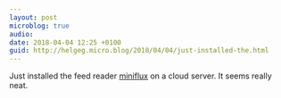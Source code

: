 ```yaml
---
layout: post
microblog: true
audio: 
date: 2018-04-04 12:25 +0100
guid: http://helgeg.micro.blog/2018/04/04/just-installed-the.html
---
```

Just installed the feed reader [miniflux](https://docs.miniflux.net/en/latest/opinionated.html) on a cloud server. It seems really neat.
